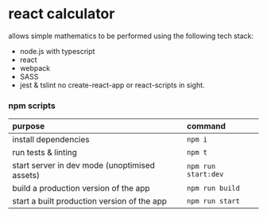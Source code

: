 # react calculator

allows simple mathematics to be performed using the following tech stack:
 - node.js with typescript
 - react
 - webpack
 - SASS
 - jest & tslint
no create-react-app or react-scripts in sight.

### npm scripts
| purpose| command|
| :------|:-------|
|install dependencies| `npm i`|
|run tests & linting| `npm t`|
|start server in dev mode (unoptimised assets)| `npm run start:dev`|
|build a production version of the app| `npm run build`|
|start a built production version of the app| `npm run start`|